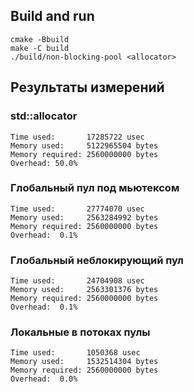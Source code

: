## Build and run

```
cmake -Bbuild
make -C build
./build/non-blocking-pool <allocator>
```

## Результаты измерений

### std::allocator
```
Time used:       17285722 usec
Memory used:     5122965504 bytes
Memory required: 2560000000 bytes 
Overhead: 50.0%
```

### Глобальный пул под мьютексом
```
Time used:       27774070 usec
Memory used:     2563284992 bytes
Memory required: 2560000000 bytes 
Overhead:  0.1%
```

### Глобальный неблокирующий пул
```
Time used:       24704908 usec
Memory used:     2563301376 bytes
Memory required: 2560000000 bytes 
Overhead:  0.1%
```

### Локальные в потоках пулы
```
Time used:       1050368 usec
Memory used:     1532514304 bytes
Memory required: 2560000000 bytes 
Overhead:  0.0%
```
